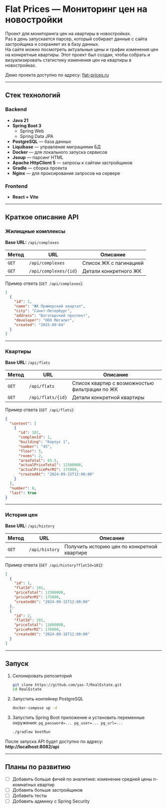 # Flat Prices — Мониторинг цен на новостройки

Проект для мониторинга цен на квартиры в новостройках.  
Раз в день запускается парсер, который собирает данные с сайта застройщика и сохраняет их в базу данных.  
На сайте можно посмотреть актуальные цены и график изменения цен на конкретные квартиры.
Этот проект был создан, чтобы собрать и визуализировать статистику изменения цен на квартиры в новостройках.


Демо проекта доступно по адресу: [flat-prices.ru](https://flat-prices.ru)


---

## Стек технологий

### Backend
- **Java 21**
- **Spring Boot 3**
    - Spring Web
    - Spring Data JPA
- **PostgreSQL** — база данных
- **Liquibase** — управление миграциями БД
- **Docker** — для локального запуска сервисов
- **Jsoup** — парсинг HTML
- **Apache HttpClient 5** — запросы к сайтам застройщиков
- **Gradle** — сборка проекта
- **Nginx** — для проксирования запросов на сервере

### Frontend
- **React + Vite**

---

## Краткое описание API

### Жилищные комплексы
**Base URL:** `/api/complexes`

| Метод      | URL                | Описание                       |
|------------|--------------------|--------------------------------|
| `GET`      | `/api/complexes`   | Список ЖК с пагинацией         |
| `GET`      | `/api/complexes/{id}` | Детали конкретного ЖК         |

Пример ответа (`GET /api/complexes`):
```json
[
  {
    "id": 1,
    "name": "ЖК Приморский квартал",
    "city": "Санкт-Петербург",
    "address": "Богатырский проспект",
    "developer": "ООО Мегалит",
    "created": "2025-09-04"
  }
]
```

---

### Квартиры
**Base URL:** `/api/flats`

| Метод      | URL              | Описание                                       |
|------------|------------------|------------------------------------------------|
| `GET`      | `/api/flats`     | Список квартир с возможностью фильтрации по ЖК |
| `GET`      | `/api/flats/{id}` | Детали конкретной квартиры                     |

Пример ответа (`GET /api/flats`):
```json
{
  "content": [
    {
      "id": 101,
      "complexId": 1,
      "building": "Корпус 1",
      "number": "45",
      "floor": 5,
      "rooms": 2,
      "areaTotal": 65.5,
      "actualPriceTotal": 11500000,
      "actualPricePerM2": 175000,
      "createdAt": "2024-09-15T12:00:00"
    }
  ],
  "number": 0,
  "last": true
}
```

---

### История цен
**Base URL:** `/api/history`

| Метод      | URL             | Описание                              |
|------------|-----------------|---------------------------------------|
| `GET`      | `/api/history`  | Получить историю цен по конкретной квартире |

Пример ответа (`GET /api/history?flatId=101`):
```json
[
  {
    "id": 1,
    "flatId": 101,
    "priceTotal": 11500000,
    "pricePerM2": 175000,
    "createdAt": "2024-09-15T12:00:00"
  },
  {
    "id": 2,
    "flatId": 101,
    "priceTotal": 11600000,
    "pricePerM2": 176000,
    "createdAt": "2024-09-16T12:00:00"
  }
]
```

---

## Запуск

1. Склонировать репозиторий
    ```bash
    git clone https://github.com/yas-7/RealEstate.git
    cd RealEstate
    ```

2. Запустить контейнер PostgreSQL
    ```bash
    docker-compose up -d
    ```

3. Запустить Spring Boot приложение  и установить переменные окружения: `pg_password=... pg_user=... pg_url=...`
    ```bash
    ./gradlew bootRun
    ```

После запуска API будет доступно по адресу:  
**http://localhost:8082/api**

---

## Планы по развитию

- [ ] Добавить больше фичей по аналитике: изменение средней цены n-комнатных квартир
- [ ] Добавить больше застройщиков
- [ ] Добавить тесты
- [ ] Добавить админку с Spring Security
